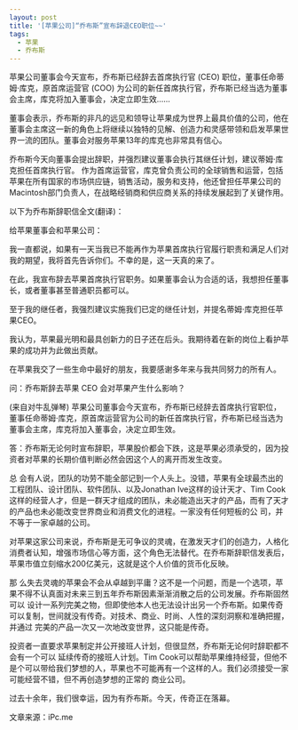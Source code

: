 ```yaml
---
layout: post
title: '[苹果公司]“乔布斯”宣布辞退CEO职位~~'
tags:
  - 苹果
  - 乔布斯
---
```

苹果公司董事会今天宣布，乔布斯已经辞去首席执行官 (CEO) 职位，董事任命蒂姆·库克，原首席运营官 (COO) 为公司的新任首席执行官，乔布斯已经当选为董事会主席，库克将加入董事会，决定立即生效……

董事会表示，乔布斯的非凡的远见和领导让苹果成为世界上最具价值的公司，他在董事会主席这一新的角色上将继续以独特的见解、创造力和灵感带领和启发苹果世界一流的团队。董事会对服务苹果13年的库克也非常具有信心。

乔布斯今天向董事会提出辞职，并强烈建议董事会执行其继任计划，建议蒂姆·库克担任首席执行官。
作为首席运营官，库克曾负责公司的全球销售和运营，包括苹果在所有国家的市场供应链，销售活动，服务和支持，他还曾担任苹果公司的Macintosh部门负责人，在战略经销商和供应商关系的持续发展起到了关键作用。

以下为乔布斯辞职信全文(翻译)：

给苹果董事会和苹果公司：

我一直都说，如果有一天当我已不能再作为苹果首席执行官履行职责和满足人们对我的期望，我将首先告诉你们。不幸的是，这一天真的来了。

在此，我宣布辞去苹果首席执行官职务。如果董事会认为合适的话，我想担任董事长，或者董事甚至普通职员都可以。

至于我的继任者，我强烈建议实施我们已定的继任计划，并提名蒂姆·库克担任苹果CEO。

我认为，苹果最光明和最具创新力的日子还在后头。我期待着在新的岗位上看护苹果的成功并为此做出贡献。

在苹果我交了一些生命中最好的朋友，我要感谢多年来与我共同努力的所有人。

问：乔布斯辞去苹果 CEO 会对苹果产生什么影响？

(来自对牛乱弹琴) 苹果公司董事会今天宣布，乔布斯已经辞去首席执行官职位，董事任命蒂姆·库克，原首席运营官为公司的新任首席执行官，乔布斯已经当选为董事会主席，库克将加入董事会，决定立即生效。

答：乔布斯无论何时宣布辞职，苹果股价都会下跌，这是苹果必须承受的，因为投资者对苹果的长期价值判断必然会因这个人的离开而发生改变。

总 会有人说，团队的功劳不能全部记到一个人头上。没错，苹果有全球最杰出的工程团队、设计团队、软件团队、以及Jonathan Ive这样的设计天才、Tim Cook这样的经营人才，但是一群天才组成的团队，未必能造出天才的产品，而有了天才的产品也未必能改变世界商业和消费文化的进程。一家没有任何短板的公 司，并不等于一家卓越的公司。

对苹果这家公司来说，乔布斯是无可争议的灵魂，在激发天才们的创造力，人格化消费者认知，增强市场信心等方面，这个角色无法替代。在乔布斯辞职信发表后，苹果市值立刻缩水200亿美元，这就是这个人价值的货币化反映。

那 么失去灵魂的苹果会不会从卓越到平庸？这不是一个问题，而是一个选项，苹果不得不认真面对未来三到五年乔布斯因素渐渐消散之后的公司发展。乔布斯固然可以 设计一系列完美之物，但即使他本人也无法设计出另一个乔布斯。如果传奇可以复制，世间就没有传奇。对技术、商业、时尚、人性的深刻洞察和准确把握，并通过 完美的产品一次又一次地改变世界，这只能是传奇。

投资者一直要求苹果制定并公开接班人计划，但很显然，乔布斯无论何时辞职都不会有一个可以 延续传奇的接班人计划。Tim Cook可以帮助苹果维持经营，但他不是个可以带给我们梦想的人，苹果也不可能再有一个这样的人。我们必须接受一家可能经营不错，但不再创造梦想的正常的 商业公司。

过去十余年，我们很幸运，因为有乔布斯。今天，传奇正在落幕。

文章来源：iPc.me
